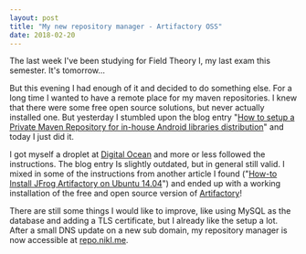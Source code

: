 ```yaml
---
layout: post
title: "My new repository manager - Artifactory OSS"
date: 2018-02-20
---
```

The last week I've been studying for Field Theory I, my last exam this semester. It's tomorrow...

But this evening I had enough of it and decided to do something else. For a long time I wanted to have a remote place for my maven repositories. I knew that there were some free open source solutions, but never actually installed one. But yesterday I stumbled upon the blog entry "<a href="https://inthecheesefactory.com/blog/how-to-setup-private-maven-repository/en" target="_blank">How to setup a Private Maven Repository for in-house Android libraries distribution</a>" and today I just did it.

I got myself a droplet at <a href="https://www.digitalocean.com/" target="_blank">Digital Ocean</a> and more or less followed the instructions. The blog entry Is slightly outdated, but in general still valid. I mixed in some of the instructions from another article I found ("<a href="https://hostpresto.com/community/tutorials/how-to-install-jfrog-artifactory-on-ubuntu-14-04/" target="_blank">How-to Install JFrog Artifactory on Ubuntu 14.04</a>") and ended up with a working installation of the free and open source version of <a href="https://jfrog.com/artifactory/" target="_blank">Artifactory</a>!

There are still some things I would like to improve, like using MySQL as the database and adding a TLS certificate, but I already like the setup a lot. After a small DNS update on a new sub domain, my repository manager is now accessible at <a href="http://repo.nikl.me" target="_blank">repo.nikl.me</a>.
